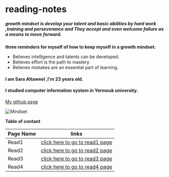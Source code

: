# reading-notes
#####  growth mindset is develop your talent and  basic abilities by hard work ,training and perseverance and They accept and even welcome failure as a means to move forward.


**three reminders for myself of how to keep myself in a growth mindset:**
- Believes intelligence and talents can be developed.
- Believes effort is the path to mastery.
- Believes mistakes are an essential part of learning.

#### I am Sara Altaweel ,I'm 23 years old.
#### I studied computer information system in Yermouk university.

[My github page](https://github.com/Saraaltaweel)

![Mindset](https://www.louisamiles.com/wp-content/uploads/2017/10/HarryMindset_brain.jpg)

**Table of contant**

| Page Name | links |
|-----------|-------|
| Read1     | [click here to go to read1 page](https://saraaltaweel.github.io/reading-notes/read-one) |
| Read2     | [click here to go to read2 page](https://saraaltaweel.github.io/reading-notes/read-two) |
| Read3     | [click here to go to read3 page](https://saraaltaweel.github.io/reading-notes/html-Layout) |
| Read4     | [click here to go to read4 page](https://saraaltaweel.github.io/reading-notes/read-four) |


